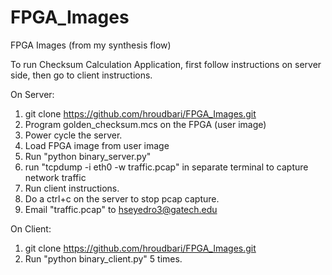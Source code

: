 # FPGA_Images
FPGA Images (from my synthesis flow)

To run Checksum Calculation Application, first follow instructions on server side, then go to client instructions.

On Server:
1. git clone https://github.com/hroudbari/FPGA_Images.git
2. Program golden_checksum.mcs on the FPGA (user image)
3. Power cycle the server.
4. Load FPGA image from user image
5. Run "python binary_server.py"
6. run "tcpdump -i eth0 -w traffic.pcap" in separate terminal to capture network traffic 
7. Run client instructions.
8. Do a ctrl+c on the server to stop pcap capture.
9. Email "traffic.pcap" to hseyedro3@gatech.edu


On Client:
1. git clone https://github.com/hroudbari/FPGA_Images.git
2. Run "python binary_client.py" 5 times.
